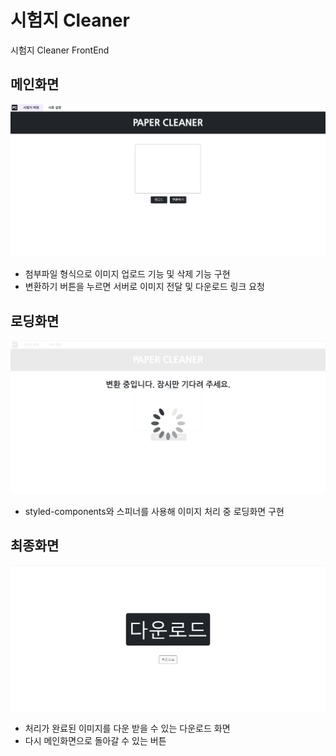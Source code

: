 # 시험지 Cleaner

시험지 Cleaner FrontEnd

## 메인화면

![Pic](./sample/sample1.png)
- 첨부파일 형식으로 이미지 업로드 기능 및 삭제 기능 구현
- 변환하기 버튼을 누르면 서버로 이미지 전달 및 다운로드 링크 요청

## 로딩화면
![Pic2](./sample/sample2.png)
- styled-components와 스피너를 사용해 이미지 처리 중 로딩화면 구현

## 최종화면
![Pic3](./sample/sample3.png)
- 처리가 완료된 이미지를 다운 받을 수 있는 다운로드 화면
- 다시 메인화면으로 돌아갈 수 있는 버튼
